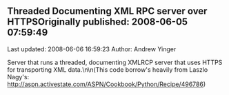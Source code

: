 ## Threaded Documenting XML RPC server over HTTPSOriginally published: 2008-06-05 07:59:49 
Last updated: 2008-06-06 16:59:23 
Author: Andrew Yinger 
 
Server that runs a threaded, documenting XMLRCP server that uses HTTPS for transporting XML data.\n\n(This code borrow's heavily from Laszlo Nagy's: http://aspn.activestate.com/ASPN/Cookbook/Python/Recipe/496786)